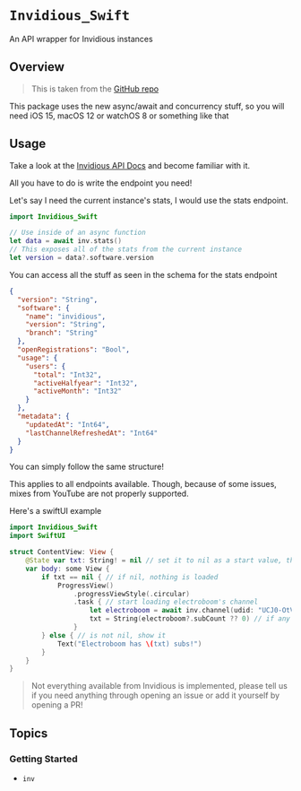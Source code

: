 # ``Invidious_Swift``

An API wrapper for Invidious instances

## Overview

> This is taken from the [GitHub repo](https://github.com/WatchTubeTeam/Invidious-Swift)

This package uses the new async/await and concurrency stuff, so you will need iOS 15, macOS 12 or watchOS 8 or something like that

## Usage
Take a look at the [Invidious API Docs](https://docs.invidious.io/api/) and become familiar with it.

All you have to do is write the endpoint you need!

Let's say I need the current instance's stats, I would use the stats endpoint.
```swift
import Invidious_Swift

// Use inside of an async function
let data = await inv.stats()
// This exposes all of the stats from the current instance
let version = data?.software.version
```
You can access all the stuff as seen in the schema for the stats endpoint
```json
{
  "version": "String",
  "software": {
    "name": "invidious",
    "version": "String",
    "branch": "String"
  },
  "openRegistrations": "Bool",
  "usage": {
    "users": {
      "total": "Int32",
      "activeHalfyear": "Int32",
      "activeMonth": "Int32"
    }
  },
  "metadata": {
    "updatedAt": "Int64",
    "lastChannelRefreshedAt": "Int64"
  }
}
```
You can simply follow the same structure!

This applies to all endpoints available. Though, because of some issues, mixes from YouTube are not properly supported.

Here's a swiftUI example

```swift
import Invidious_Swift
import SwiftUI

struct ContentView: View {
    @State var txt: String! = nil // set it to nil as a start value, this will be used to check if its done loading the sub count
    var body: some View {
        if txt == nil { // if nil, nothing is loaded
            ProgressView()
                .progressViewStyle(.circular)
                .task { // start loading electroboom's channel
                    let electroboom = await inv.channel(udid: "UCJ0-OtVpF0wOKEqT2Z1HEtA") // this is electroboom's udid
                    txt = String(electroboom?.subCount ?? 0) // if any issue occurs, the electroboom variable will be nil. all endpoints will return nil if issues occur.
                }
        } else { // is not nil, show it
            Text("Electroboom has \(txt) subs!")
        }
    }
}
```

> Not everything available from Invidious is implemented, please tell us if you need anything through opening an issue or add it yourself by opening a PR!
## Topics

### Getting Started

- ``inv``
